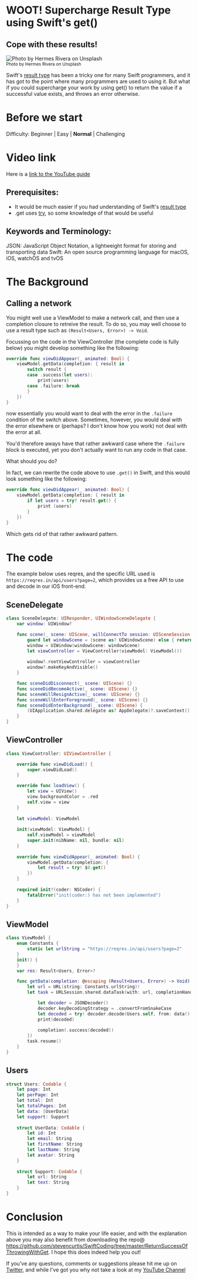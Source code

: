 # WOOT! Supercharge Result Type using Swift's get() 
## Cope with these results!

![Photo by Hermes Rivera on Unsplash](Images/ThumbnailSwift-3.png)<br/>
<sub>Photo by Hermes Rivera on Unsplash<sub>

Swift's [result type](https://medium.com/swlh/result-type-in-swift-1b4e2a84f2c2) has been a tricky one for many Swift programmers, and it has got to the point where many programmers are used to using it. But what if you could supercharge your work by using get() to return the value if a successful value exists, and throws an error otherwise.

# Before we start
Difficulty: Beginner | Easy | **Normal** | Challenging<br/>

# Video link
Here is a [link to the YouTube guide](https://youtu.be/q3CiYzJlJkk)

## Prerequisites:
* It would be much easier if you had understanding of Swift's [result type](https://medium.com/swlh/result-type-in-swift-1b4e2a84f2c2)<br>
* .get uses [try](https://betterprogramming.pub/error-handing-in-swift-dda6e3fb1c65), so some knowledge of that would be useful<br>

## Keywords and Terminology:
JSON: JavaScript Object Notation, a lightweight format for storing and transporting data
Swift: An open source programming language for macOS, iOS, watchOS and tvOS

# The Background
## Calling a network
You might well use a ViewModel to make a network call, and then use a completion closure to retreive the result. To do so, you may well choose to use a result type such as `(Result<Users, Error>) -> Void`.

Focussing on the code in the ViewController (the complete code is fully below) you might develop something like the following:

```swift
override func viewDidAppear(_ animated: Bool) {
    viewModel.getData(completion: { result in
        switch result {
        case .success(let users):
            print(users)
        case .failure: break
        }
    })
}
```

now essentially you would want to deal with the error in the `.failure` condition of the switch above. Sometimes, however, you would deal with the error elsewhere or (perhaps? I don't know how you work) not deal with the error at all. 

You'd therefore aways have that rather awkward case where the `.failure` block is executed, yet you don't actually want to run any code in that case.

What should you do? 

In fact, we can rewrite the code above to use `.get()` in Swift, and this would look something like the following: 

```swift
override func viewDidAppear(_ animated: Bool) {
    viewModel.getData(completion: { result in
        if let users = try? result.get() {
            print (users)
        }
    })
}
```
Which gets rid of that rather awkward pattern.

# The code
The example below uses reqres, and the specific URL used is `https://reqres.in/api/users?page=2`, which provides us a free API to use and decode in our iOS front-end. 

## SceneDelegate
```swift
class SceneDelegate: UIResponder, UIWindowSceneDelegate {
    var window: UIWindow?

    func scene(_ scene: UIScene, willConnectTo session: UISceneSession, options connectionOptions: UIScene.ConnectionOptions) {
        guard let windowScene = (scene as? UIWindowScene) else { return }
        window = UIWindow(windowScene: windowScene)
        let viewController = ViewController(viewModel: ViewModel())
        
        window?.rootViewController = viewController
        window?.makeKeyAndVisible()
    }

    func sceneDidDisconnect(_ scene: UIScene) {}
    func sceneDidBecomeActive(_ scene: UIScene) {}
    func sceneWillResignActive(_ scene: UIScene) {}
    func sceneWillEnterForeground(_ scene: UIScene) {}
    func sceneDidEnterBackground(_ scene: UIScene) {
        (UIApplication.shared.delegate as? AppDelegate)?.saveContext()
    }
}
```

## ViewController
```swift
class ViewController: UIViewController {

    override func viewDidLoad() {
        super.viewDidLoad()
    }

    override func loadView() {
        let view = UIView()
        view.backgroundColor = .red
        self.view = view
    }
    
    let viewModel: ViewModel
    
    init(viewModel: ViewModel) {
        self.viewModel = viewModel
        super.init(nibName: nil, bundle: nil)
    }
    
    override func viewDidAppear(_ animated: Bool) {
        viewModel.getData(completion: {
            let result = try! $0.get()
        })
    }
    
    required init?(coder: NSCoder) {
        fatalError("init(coder:) has not been implemented")
    }
}
```

## ViewModel
```swift
class ViewModel {
    enum Constants {
        static let urlString = "https://reqres.in/api/users?page=2"
    }
    init() {
    }
    var res: Result<Users, Error>?

    func getData(completion: @escaping (Result<Users, Error>) -> Void) {
        let url = URL(string: Constants.urlString)!
        let task = URLSession.shared.dataTask(with: url, completionHandler: { data, response, error in

            let decoder = JSONDecoder()
            decoder.keyDecodingStrategy = .convertFromSnakeCase
            let decoded = try! decoder.decode(Users.self, from: data!)
            print(decoded)
            
            completion(.success(decoded))
        })
        task.resume()
    }
}
```

## Users
```swift
struct Users: Codable {
    let page: Int
    let perPage: Int
    let total: Int
    let totalPages: Int
    let data: [UserData]
    let support: Support
    
    struct UserData: Codable {
        let id: Int
        let email: String
        let firstName: String
        let lastName: String
        let avatar: String
    }
    
    struct Support: Codable {
        let url: String
        let text: String
    }
}
```

# Conclusion
This is intended as a way to make your life easier, and with the explanation above you may also benefit from downloading the repo@ https://github.com/stevencurtis/SwiftCoding/tree/master/ReturnSuccessOfThrowingWithGet. I hope this does indeed help you out!

If you've any questions, comments or suggestions please hit me up on [Twitter](https://twitter.com/stevenpcurtis), and while I've got you why not take a look at my [YouTube Channel](https://www.youtube.com/channel/UCsC5HhKw6CmLAKYMJ42KF8w)
